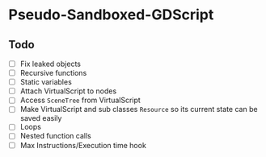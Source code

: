  Pseudo-Sandboxed-GDScript
======

## Todo

- [ ] Fix leaked objects
- [ ] Recursive functions
- [ ] Static variables
- [ ] Attach VirtualScript to nodes
- [ ] Access `SceneTree` from VirtualScript
- [ ] Make VirtualScript and sub classes `Resource` so its current state can be saved easily
- [ ] Loops
- [ ] Nested function calls
- [ ] Max Instructions/Execution time hook
